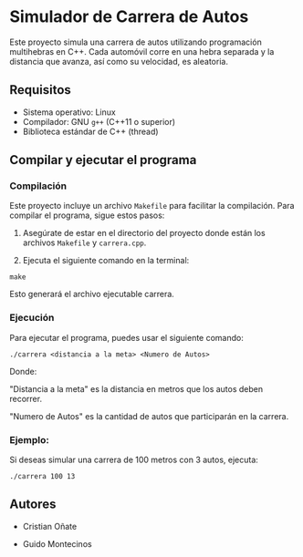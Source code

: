 # Simulador de Carrera de Autos

Este proyecto simula una carrera de autos utilizando programación multihebras en C++. Cada automóvil corre en una hebra separada y la distancia que avanza, así como su velocidad, es aleatoria.

## Requisitos

- Sistema operativo: Linux
- Compilador: GNU `g++` (C++11 o superior)
- Biblioteca estándar de C++ (thread)

## Compilar y ejecutar el programa

### Compilación

Este proyecto incluye un archivo `Makefile` para facilitar la compilación. Para compilar el programa, sigue estos pasos:

1. Asegúrate de estar en el directorio del proyecto donde están los archivos `Makefile` y `carrera.cpp`.
   
2. Ejecuta el siguiente comando en la terminal:

```
make
```
Esto generará el archivo ejecutable carrera.

### Ejecución

Para ejecutar el programa, puedes usar el siguiente comando:

   ```
   ./carrera <distancia a la meta> <Numero de Autos>
   ```


Donde:

"Distancia a la meta" es la distancia en metros que los autos deben recorrer.

"Numero de Autos" es la cantidad de autos que participarán en la carrera.



### Ejemplo:
Si deseas simular una carrera de 100 metros con 3 autos, ejecuta:


   ```
   ./carrera 100 13
   ```



## Autores

- Cristian Oñate

- Guido Montecinos
